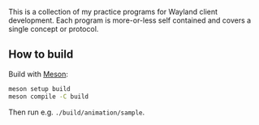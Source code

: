 This is a collection of my practice programs for Wayland client development.
Each program is more-or-less self contained and covers a single concept or protocol.

## How to build

Build with [Meson](https://mesonbuild.com/):

```sh
meson setup build
meson compile -C build
```

Then run e.g. `./build/animation/sample`.
